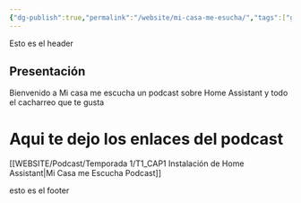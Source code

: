 ```yaml
---
{"dg-publish":true,"permalink":"/website/mi-casa-me-esucha/","tags":["gardenEntry"],"noteIcon":""}
---
```




<div class="transclusion internal-embed is-loaded"><div class="markdown-embed">



Esto es el header

</div></div>


















## Presentación

Bienvenido a Mi casa me escucha un podcast sobre Home Assistant y todo el cacharreo que te gusta


# Aqui te dejo los enlaces del podcast

[[WEBSITE/Podcast/Temporada 1/T1_CAP1 Instalación de Home Assistant\|Mi Casa me Escucha Podcast]]












































<div class="transclusion internal-embed is-loaded"><div class="markdown-embed">



esto es el footer

</div></div>

